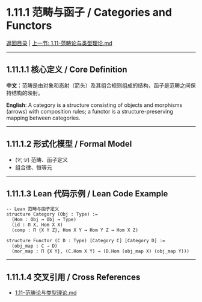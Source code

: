 # 1.11.1 范畴与函子 / Categories and Functors

[返回目录](../CONTINUOUS_PROGRESS.md) | [上一节: 1.11-范畴论与类型理论.md](1.11-范畴论与类型理论.md)

---

## 1.11.1.1 核心定义 / Core Definition

**中文**：范畴是由对象和态射（箭头）及其组合规则组成的结构，函子是范畴之间保持结构的映射。

**English**: A category is a structure consisting of objects and morphisms (arrows) with composition rules; a functor is a structure-preserving mapping between categories.

---

## 1.11.1.2 形式化模型 / Formal Model

- $(\mathcal{C}, \mathcal{D})$ 范畴、函子定义
- 组合律、恒等元

---

## 1.11.1.3 Lean 代码示例 / Lean Code Example

```lean
-- Lean 范畴与函子定义
structure Category (Obj : Type) :=
  (Hom : Obj → Obj → Type)
  (id : Π X, Hom X X)
  (comp : Π {X Y Z}, Hom X Y → Hom Y Z → Hom X Z)

structure Functor (C D : Type) [Category C] [Category D] :=
  (obj_map : C → D)
  (mor_map : Π {X Y}, (C.Hom X Y) → (D.Hom (obj_map X) (obj_map Y)))
```

---

## 1.11.1.4 交叉引用 / Cross References

- [1.11-范畴论与类型理论.md](1.11-范畴论与类型理论.md)
